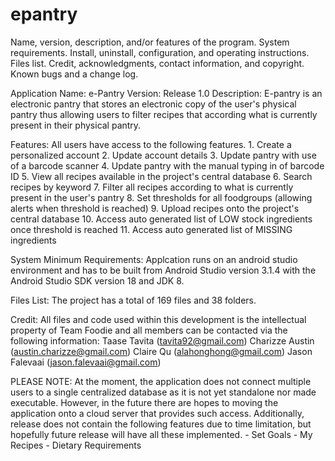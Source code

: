 # epantry
Name, version, description, and/or features of the program.
System requirements.
Install, uninstall, configuration, and operating instructions.
Files list.
Credit, acknowledgments, contact information, and copyright.
Known bugs and a change log.


Application Name: e-Pantry
Version: Release 1.0
Description: E-pantry is an electronic pantry that stores an electronic copy of the user's physical pantry thus allowing users to filter recipes
that according what is currently present in their physical pantry.

Features: All users have access to the following features.
			1. Create a personalized account 
			2. Update account details
			3. Update pantry with use of a barcode scanner
			4. Update pantry with the manual typing in of barcode ID
			5. View all recipes available in the project's central database
			6. Search recipes by keyword
			7. Filter all recipes according to what is currently present in the user's pantry
			8. Set thresholds for all foodgroups (allowing alerts when threshold is reached)
			9. Upload recipes onto the project's central database
			10. Access auto generated list of LOW stock ingredients once threshold is reached
			11. Access auto generated list of MISSING ingredients
			
System Minimum Requirements: Applcation runs on an android studio environment and has to be built from Android Studio version 3.1.4 with the Android Studio SDK version 18 and JDK 8.

Files List: The project has a total of 169 files and 38 folders. 

Credit: All files and code used within this development is the intellectual property of Team Foodie and all members can be contacted via the following information:
		Taase Tavita (tavita92@gmail.com)
		Charizze Austin (austin.charizze@gmail.com)
		Claire Qu (alahonghong@gmail.com)
		Jason Falevaai (jason.falevaai@gmail.com)

PLEASE NOTE: At the moment, the application does not connect multiple users to a single centralized database as it is not yet standalone nor made executable. However, in the future there
are hopes to moving the application onto a cloud server that provides such access. Additionally, release does not contain the following features due to time limitation, but hopefully future
release will have all these implemented. 
	-	Set Goals
	-	My Recipes
	-	Dietary Requirements

			
